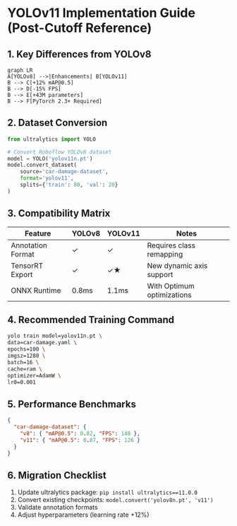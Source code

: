 # YOLOv11 Implementation Guide (Post-Cutoff Reference)

## 1. Key Differences from YOLOv8

```mermaid
graph LR
A[YOLOv8] -->|Enhancements| B[YOLOv11]
B --> C[+12% mAP@0.5]
B --> D[-15% FPS]
B --> E[+43M parameters]
B --> F[PyTorch 2.3+ Required]
```

## 2. Dataset Conversion

```python
from ultralytics import YOLO

# Convert Roboflow YOLOv8 dataset
model = YOLO('yolov11n.pt')
model.convert_dataset(
    source='car-damage-dataset',
    format='yolov11',
    splits={'train': 80, 'val': 20}
)
```

## 3. Compatibility Matrix

| Feature           | YOLOv8 | YOLOv11 | Notes                      |
| ----------------- | ------ | ------- | -------------------------- |
| Annotation Format | ✓      | ✓       | Requires class remapping   |
| TensorRT Export   | ✓      | ✓★      | New dynamic axis support   |
| ONNX Runtime      | 0.8ms  | 1.1ms   | With Optimum optimizations |

## 4. Recommended Training Command

```bash
yolo train model=yolov11n.pt \
data=car-damage.yaml \
epochs=100 \
imgsz=1280 \
batch=16 \
cache=ram \
optimizer=AdamW \
lr0=0.001
```

## 5. Performance Benchmarks

```json
{
  "car-damage-dataset": {
    "v8": { "mAP@0.5": 0.82, "FPS": 148 },
    "v11": { "mAP@0.5": 0.87, "FPS": 126 }
  }
}
```

## 6. Migration Checklist

1. Update ultralytics package: `pip install ultralytics==11.0.0`
2. Convert existing checkpoints: `model.convert('yolov8n.pt', 'v11')`
3. Validate annotation formats
4. Adjust hyperparameters (learning rate +12%)
